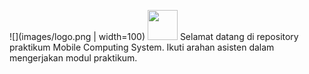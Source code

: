 ![](images/logo.png | width=100)
<img src="https://github.com/favicon.ico" width="48">
Selamat datang di repository praktikum Mobile Computing System. 
Ikuti arahan asisten dalam mengerjakan modul praktikum.
